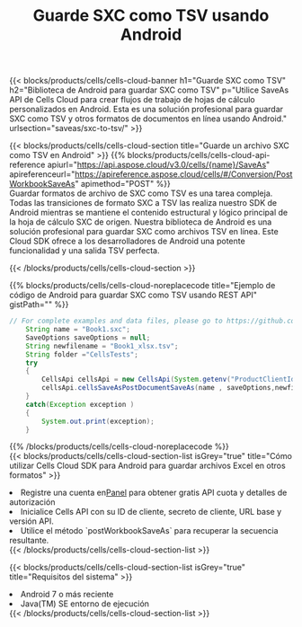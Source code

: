 ﻿---
title:  Guarde SXC como TSV usando Android
description:  Utilizando Aspose.Cells Cloud SDK para Android para guardar el archivo en formato SXC como archivo en formato TSV.
kwords: Excel, Save SXC as TSV, REST, Android
howto: How to save SXC as TSV using Aspose.Cells Cloud Android library.
---
{{< blocks/products/cells/cells-cloud-banner h1="Guarde SXC como TSV" h2="Biblioteca de Android para guardar SXC como TSV" p="Utilice SaveAs API de Cells Cloud para crear flujos de trabajo de hojas de cálculo personalizados en Android. Esta es una solución profesional para guardar SXC como TSV y otros formatos de documentos en línea usando Android." urlsection="saveas/sxc-to-tsv/" >}}

{{< blocks/products/cells/cells-cloud-section title="Guarde un archivo SXC como TSV en Android" >}}
{{% blocks/products/cells/cells-cloud-api-reference apiurl="https://api.aspose.cloud/v3.0/cells/{name}/SaveAs" apireferenceurl="https://apireference.aspose.cloud/cells/#/Conversion/PostWorkbookSaveAs" apimethod="POST" %}}
<br/>
Guardar formatos de archivo de SXC como TSV es una tarea compleja. Todas las transiciones de formato SXC a TSV las realiza nuestro SDK de Android mientras se mantiene el contenido estructural y lógico principal de la hoja de cálculo SXC de origen. Nuestra biblioteca de Android es una solución profesional para guardar SXC como archivos TSV en línea. Este Cloud SDK ofrece a los desarrolladores de Android una potente funcionalidad y una salida TSV perfecta.

{{< /blocks/products/cells/cells-cloud-section >}}

{{% blocks/products/cells/cells-cloud-noreplacecode title="Ejemplo de código de Android para guardar SXC como TSV usando REST API" gistPath="" %}}
  
```java
// For complete examples and data files, please go to https://github.com/aspose-cells-cloud/aspose-cells-cloud-android/
    String name = "Book1.sxc";
    SaveOptions saveOptions = null;
    String newfilename = "Book1_xlsx.tsv";
    String folder ="CellsTests";
    try
    {
        CellsApi cellsApi = new CellsApi(System.getenv("ProductClientId"), System.getenv("ProductClientSecret"));
        cellsApi.cellsSaveAsPostDocumentSaveAs(name , saveOptions,newfilename,false,false,folder,null,null,null,true);                       
    }
    catch(Exception exception )
    {
        System.out.print(exception);
    }
```
  
{{% /blocks/products/cells/cells-cloud-noreplacecode %}}
<br/>
{{< blocks/products/cells/cells-cloud-section-list isGrey="true" title="Cómo utilizar Cells Cloud SDK para Android para guardar archivos Excel en otros formatos" >}}
<li> Registre una cuenta en<a href="https://dashboard.aspose.cloud/">Panel</a> para obtener gratis API cuota y detalles de autorización</li>
<li>Inicialice Cells API con su ID de cliente, secreto de cliente, URL base y versión API.</li>
<li>Utilice el método `postWorkbookSaveAs` para recuperar la secuencia resultante.</li>
{{< /blocks/products/cells/cells-cloud-section-list >}}

{{< blocks/products/cells/cells-cloud-section-list isGrey="true" title="Requisitos del sistema" >}}
<li>Android 7 o más reciente</li>
<li>Java(TM) SE entorno de ejecución</li>
{{< /blocks/products/cells/cells-cloud-section-list >}}
